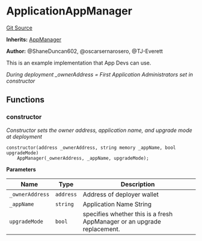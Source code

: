 # ApplicationAppManager
[Git Source](https://github.com/thrackle-io/tron/blob/93fd74340f7444498e4353b2c758c1107038174a/src/example/application/ApplicationAppManager.sol)

**Inherits:**
[AppManager](/src/client/application/AppManager.sol/contract.AppManager.md)

**Author:**
@ShaneDuncan602, @oscarsernarosero, @TJ-Everett

This is an example implementation that App Devs can use.

*During deployment _ownerAddress = First Application Administrators set in constructor*


## Functions
### constructor

*Constructor sets the owner address, application name, and upgrade mode at deployment*


```solidity
constructor(address _ownerAddress, string memory _appName, bool upgradeMode)
    AppManager(_ownerAddress, _appName, upgradeMode);
```
**Parameters**

|Name|Type|Description|
|----|----|-----------|
|`_ownerAddress`|`address`|Address of deployer wallet|
|`_appName`|`string`|Application Name String|
|`upgradeMode`|`bool`|specifies whether this is a fresh AppManager or an upgrade replacement.|



